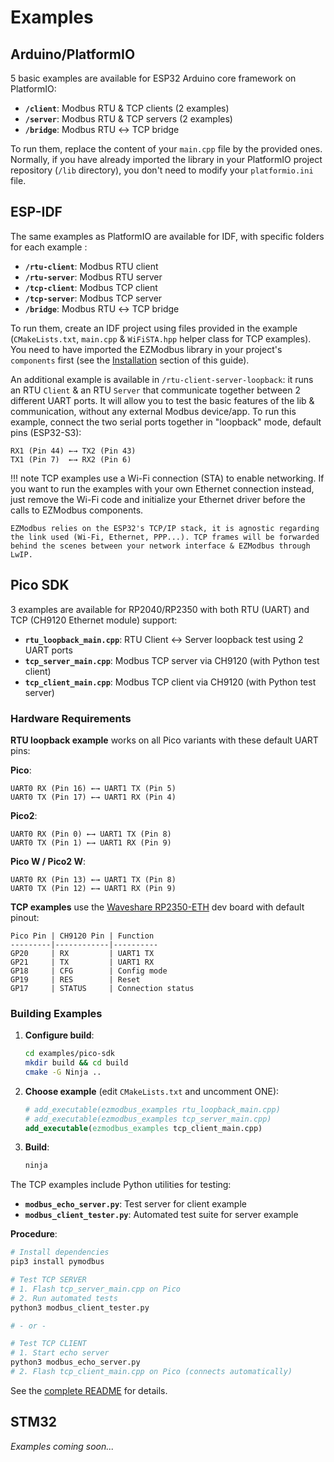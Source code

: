 # Examples

## Arduino/PlatformIO

5 basic examples are available for ESP32 Arduino core framework on PlatformIO:

* **`/client`**: Modbus RTU & TCP clients (2 examples)
* **`/server`**: Modbus RTU & TCP servers (2 examples)
* **`/bridge`**: Modbus RTU ↔ TCP bridge

To run them, replace the content of your `main.cpp` file by the provided ones. Normally, if you have already imported the library in your PlatformIO project repository (`/lib` directory), you don't need to modify your `platformio.ini` file.

## ESP-IDF

The same examples as PlatformIO are available for IDF, with specific folders for each example :&#x20;

* **`/rtu-client`**: Modbus RTU client
* **`/rtu-server`**: Modbus RTU server
* **`/tcp-client`**: Modbus TCP client
* **`/tcp-server`**: Modbus TCP server
* **`/bridge`**: Modbus RTU ↔ TCP bridge

To run them, create an IDF project using files provided in the example (`CMakeLists.txt`, `main.cpp` & `WiFiSTA.hpp` helper class for TCP examples). You need to have imported the EZModbus library in your project's `components` first (see the [Installation](../10-getting-started/101-installation.md) section of this guide).

An additional example is available in `/rtu-client-server-loopback`: it runs an RTU `Client` & an RTU `Server` that communicate together between 2 different UART ports. It will allow you to test the basic features of the lib & communication, without any external Modbus device/app. To run this example, connect the two serial ports together in "loopback" mode, default pins (ESP32-S3):

```
RX1 (Pin 44) ←→ TX2 (Pin 43)
TX1 (Pin 7)  ←→ RX2 (Pin 6)
```

!!! note
    TCP examples use a Wi-Fi connection (STA) to enable networking. If you want to run the examples with your own Ethernet connection instead, just remove the Wi-Fi code and initialize your Ethernet driver before the calls to EZModbus components.

    EZModbus relies on the ESP32's TCP/IP stack, it is agnostic regarding the link used (Wi-Fi, Ethernet, PPP...). TCP frames will be forwarded behind the scenes between your network interface & EZModbus through LwIP.

## Pico SDK

3 examples are available for RP2040/RP2350 with both RTU (UART) and TCP (CH9120 Ethernet module) support:

* **`rtu_loopback_main.cpp`**: RTU Client ↔ Server loopback test using 2 UART ports
* **`tcp_server_main.cpp`**: Modbus TCP server via CH9120 (with Python test client)
* **`tcp_client_main.cpp`**: Modbus TCP client via CH9120 (with Python test server)

### Hardware Requirements

**RTU loopback example** works on all Pico variants with these default UART pins:

**Pico**:
```
UART0 RX (Pin 16) ←→ UART1 TX (Pin 5)
UART0 TX (Pin 17) ←→ UART1 RX (Pin 4)
```

**Pico2**:
```
UART0 RX (Pin 0) ←→ UART1 TX (Pin 8)
UART0 TX (Pin 1) ←→ UART1 RX (Pin 9)
```

**Pico W / Pico2 W**:
```
UART0 RX (Pin 13) ←→ UART1 TX (Pin 8)
UART0 TX (Pin 12) ←→ UART1 RX (Pin 9)
```

**TCP examples** use the [Waveshare RP2350-ETH](https://www.waveshare.com/rp2350-eth.htm) dev board with default pinout:

```
Pico Pin | CH9120 Pin | Function
---------|------------|----------
GP20     | RX         | UART1 TX
GP21     | TX         | UART1 RX
GP18     | CFG        | Config mode
GP19     | RES        | Reset
GP17     | STATUS     | Connection status
```

### Building Examples

1. **Configure build**:
   ```bash
   cd examples/pico-sdk
   mkdir build && cd build
   cmake -G Ninja ..
   ```

2. **Choose example** (edit `CMakeLists.txt` and uncomment ONE):
   ```cmake
   # add_executable(ezmodbus_examples rtu_loopback_main.cpp)
   # add_executable(ezmodbus_examples tcp_server_main.cpp)
   add_executable(ezmodbus_examples tcp_client_main.cpp)
   ```

3. **Build**:
   ```bash
   ninja
   ```

The TCP examples include Python utilities for testing:

* **`modbus_echo_server.py`**: Test server for client example
* **`modbus_client_tester.py`**: Automated test suite for server example

**Procedure**:
```bash
# Install dependencies
pip3 install pymodbus

# Test TCP SERVER
# 1. Flash tcp_server_main.cpp on Pico
# 2. Run automated tests
python3 modbus_client_tester.py

# - or -

# Test TCP CLIENT
# 1. Start echo server
python3 modbus_echo_server.py
# 2. Flash tcp_client_main.cpp on Pico (connects automatically)
```

See the [complete README](https://github.com/pierrejay/EZModbus/tree/main/examples/pico-sdk) for details.

## STM32

*Examples coming soon...*
